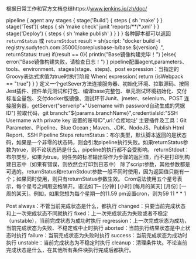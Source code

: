 根据日常工作和官方文档总结https://www.jenkins.io/zh/doc/

pipeline { 
    agent any 
    stages {
        stage('Build') { 
            steps { 
                sh 'make' 
            }
        }
        stage('Test'){
            steps {
                sh 'make check'
                junit 'reports/**/*.xml' 
            }
        }
        stage('Deploy') {
            steps {
                sh 'make publish'
            }
        }
    }
}
各种脚本都可以返回 ``returnStatus`` 或 ``returnStdout``
result = sh(script: "docker build -t registry.sudytech.com:35000/coreplusbase-b/base:${version} .", returnStatus: true)
                        if(result == 0){
                            println("Base镜像构建完毕！")
                        }else{
                            error("Base镜像构建失败，请检查日志！")
                        }
pipeline配置agent,parameters、tools、environment、stages(stage、steps)、post
expression：当指定的Groovy表达式求值为true时执行阶段
When{
  expression{
      return {isWebpack == "true"}
  }
}
定义一个getSever方法连接服务器、初始化环境、拉取源码、按照Jest插件、控件单元测试和打包、编译base完整包、单元测试环境初始化、交付标准全量包、交付docker版镜像、测试环节Junit、jmeter、selenium、POST
连接服务器，getServer("serverip"+"Username with password自动生成的凭据ID")
拉取代码，git branch:"${params.branchName}",credentialsId:"SSH Username with private key 设置的账号ID",url:'仓库地址'
主要插件及工具：Git Parameter、Pipeline、Blue Ocean ; Maven、JDK、NodeJS、Publish Html Report、SSH Pipeline Steps
returnStatus：布尔类型，默认脚本返回的是状态码，如果是一个非零的状态码，则会引发pipeline执行失败。如果returnStatus参数为true，则不论状态码是什么，pipeline的执行都不会受影响。
returnStdout：布尔类型，如果为true，则任务的标准输出将作为步骤的返回值，而不是打印到构建日志中（如果有错误，则依然会打印到日志中）
除了script参数，其他参数都是可选的。returnStatus和returnStdout参数一般不同时使用，因为返回值只能有一个；如果同时使用，则只有returnStatus参数生效。
Cron语法使用五个星号表示，每个星号之间用空格隔开。语法如下– [分钟] [小时] [每月的某天] [月份] [一周的某天]。例如，如果您想为每个星期一的11.59 pm设置cron，则为59 11 * * 1



Post
always：不管当前完成状态是什么，都执行
changed：只要当前完成状态和上一次完成状态不同就执行
fixed：上一次完成状态为失败或者不稳定（unstable），当前完成状态为成功时执行
regression：上一次完成状态为成功，当前完成状态为失败、不稳定或中止时执行
aborted：当前执行结果状态是中止状态时执行
failure：当前完成状态为失败时执行
success：当前完成状态为成功时执行
unstable：当前完成状态为不稳定时执行
cleanup：清理条件块。不论当前完成状态是什么，在其他所有条件块执行完成后都执行。
